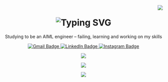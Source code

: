 
<img align= "right" src="https://visitor-badge.laobi.icu/badge?page_id=adyanshaggarwal.adyanshaggarwal&right_color=purple"/>

<!-- <p align="center">
  <img src="github_banner.png" width="100%" />
</p> -->

<h1 align="center">
  <img src="https://readme-typing-svg.herokuapp.com?font=Fira+Code&weight=700&size=25&duration=3500&pause=2000&center=true&vCenter=true&width=435&lines=Hi+there+%F0%9F%91%8B;I+am+Adyansh+%3A)" alt="Typing SVG" />
</h1>

<p align="center">
  Studying to be an AIML engineer – failing, learning and working on my skills
</p>

<p align="center">
  <a href="mailto:adyanshaggarwal@gmail.com">
    <img src="https://img.shields.io/badge/Gmail-D14836?style=for-the-badge&logo=gmail&logoColor=white" alt="Gmail Badge"/>
  </a>
  <a href="https://www.linkedin.com/in/adyansh-aggarwal-8725a6361/">
    <img src="https://img.shields.io/badge/linkedin-%230077B5.svg?style=for-the-badge&logo=linkedin&logoColor=white" alt="LinkedIn Badge"/>
  </a>
  <a href="https://www.instagram.com/your_instagram_username">
    <img src="https://img.shields.io/badge/Instagram-%23E4405F.svg?style=for-the-badge&logo=Instagram&logoColor=white" alt="Instagram Badge"/>
  </a>
</p>


<p align="center">
  <a href="https://skillicons.dev">
    <img src="https://skillicons.dev/icons?i=python,c,java,html,css,vscode,git,docker,kubernetes,fastapi" />
  </a>
</p>
<p align="center">
  <a href="https://skillicons.dev">
    <img src="https://skillicons.dev/icons?i=kafka,redis,mongodb,tensorflow,numpy,matplotlib,firebase" />
  </a>
</p>
<p align="center">
  <a href="https://skillicons.dev">
    <img src="https://skillicons.dev/icons?i=yolo,opencv" />
  </a>
</p>






